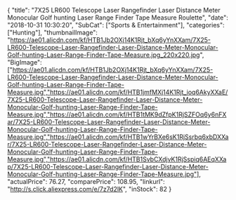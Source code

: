 {
	"title": "7X25 LR600 Telescope Laser Rangefinder Laser Distance Meter Monocular Golf hunting Laser Range Finder Tape Measure Roulette",
	"date": "2018-10-31 10:30:20",
	"SubCat": ["Sports & Entertainment"],
	"categories": ["Hunting"],
	"thumbnailImage": "https://ae01.alicdn.com/kf/HTB1Jb2OXj14K1Rjt_bXq6yYnXXam/7X25-LR600-Telescope-Laser-Rangefinder-Laser-Distance-Meter-Monocular-Golf-hunting-Laser-Range-Finder-Tape-Measure.jpg_220x220.jpg",
	"BigImage": ["https://ae01.alicdn.com/kf/HTB1Jb2OXj14K1Rjt_bXq6yYnXXam/7X25-LR600-Telescope-Laser-Rangefinder-Laser-Distance-Meter-Monocular-Golf-hunting-Laser-Range-Finder-Tape-Measure.jpg","https://ae01.alicdn.com/kf/HTB1jmfMXj14K1Rjt_ioq6AkyXXaE/7X25-LR600-Telescope-Laser-Rangefinder-Laser-Distance-Meter-Monocular-Golf-hunting-Laser-Range-Finder-Tape-Measure.jpg","https://ae01.alicdn.com/kf/HTB1tMK9dZfpK1RjSZFOq6y6nFXar/7X25-LR600-Telescope-Laser-Rangefinder-Laser-Distance-Meter-Monocular-Golf-hunting-Laser-Range-Finder-Tape-Measure.jpg","https://ae01.alicdn.com/kf/HTB1wYrBXe6sK1RjSsrbq6xbDXXar/7X25-LR600-Telescope-Laser-Rangefinder-Laser-Distance-Meter-Monocular-Golf-hunting-Laser-Range-Finder-Tape-Measure.jpg","https://ae01.alicdn.com/kf/HTB1SvbCXdjvK1RjSspiq6AEqXXap/7X25-LR600-Telescope-Laser-Rangefinder-Laser-Distance-Meter-Monocular-Golf-hunting-Laser-Range-Finder-Tape-Measure.jpg"],
	"actualPrice": 76.27,
	"comparePrice": 108.95,
	"linkurl": "http://s.click.aliexpress.com/e/7z7d2lK",
	"inStock": 82
}
